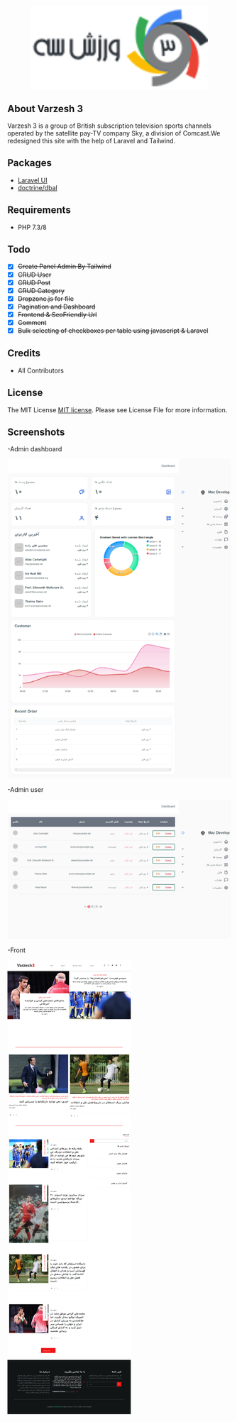 <p align="center">
<img src="./art/varzesh3.png" width="400">
</p>

## About Varzesh 3
Varzesh 3 is a group of British subscription television sports channels operated by the satellite pay-TV company Sky, a division of Comcast.We redesigned this site with the help of Laravel and Tailwind.

## Packages
- [Laravel UI](https://github.com/laravel/ui)
- [doctrine/dbal](https://github.com/doctrine/dbal)

## Requirements
- PHP 7.3/8



## Todo
- [x] ~~Create Panel Admin By Tailwind~~
- [x] ~~CRUD User~~
- [x] ~~CRUD Post~~
- [x] ~~CRUD Category~~
- [x] ~~Dropzone.js for file~~
- [x] ~~Pagination and Dashboard~~
- [x] ~~Frontend & SeoFriendly Url~~
- [x] ~~Comment~~ 
- [x] ~~Bulk selecting of checkboxes per table using javascript & Laravel~~

## Credits
- All Contributors

## License
The MIT License [MIT license](https://opensource.org/licenses/MIT). Please see License File for more information.

## Screenshots
-Admin dashboard

![screenshot 1](art/admin-dashboard.png)

-Admin user

![screenshot 2](art/admin-user.png)

-Front

![screenshot 3](art/dekstop.png)

